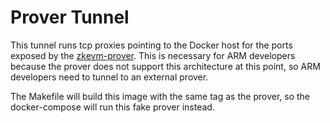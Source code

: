 # Prover Tunnel

This tunnel runs tcp proxies pointing to the Docker host for the ports exposed by the [zkevm-prover](https://hub.docker.com/r/hermeznetwork/zkevm-prover).
This is necessary for ARM developers because the prover does not support this architecture at this point, so ARM developers need to tunnel to an external prover.

The Makefile will build this image with the same tag as the prover, so the docker-compose will run this fake prover instead.
